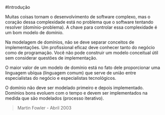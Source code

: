 #Introdução

Muitas coisas tornam o desenvolvimento de software complexo, mas o coração dessa complexidade está no problema que o software tentando resolver (domínio-problema). A chave para controlar essa complexidade é um bom modelo de domínio.

Na modelagem de domínios, não se deve separar conceitos de implementações. Um profissional eficaz deve conhecer tanto do negócio como de programação. Você não pode construir um modelo conceitual útil sem considerar questões de implementação.

O maior valor de um modelo de domínio está no fato dele proporcionar uma linguagem ubíqua (linguagem comum) que serve de união entre especialistas do negócio e especialistas tecnológicos.

O domínio não deve ser modelado primeiro e depois implementado. Domínios bons evoluem com o tempo e devem ser implementados na medida que são modelados (processo iterativo).

> Martin Fowler - Abril 2003
